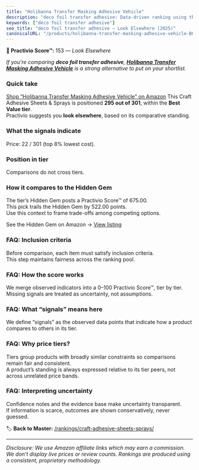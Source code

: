 ```yaml
---
title: "Holibanna Transfer Masking Adhesive Vehicle"
description: "deco foil transfer adhesive: Data-driven ranking using the Practivio Score™. Positioned by quality, value, demand, findability, momentum."
keywords: ["deco foil transfer adhesive"]
seo_title: "deco foil transfer adhesive — Look Elsewhere (2025)"
canonicalURL: "/products/holibanna-transfer-masking-adhesive-vehicle-B0F5H196HX/"
---
```


**🚫 Practivio Score™:** 153 — _Look Elsewhere_


*If you're comparing **deco foil transfer adhesive**, **[Holibanna Transfer Masking Adhesive Vehicle](https://www.amazon.com/dp/B0F5H196HX?tag=practivio-20)** is a strong alternative to put on your shortlist.*
### Quick take
[Shop “Holibanna Transfer Masking Adhesive Vehicle” on Amazon](https://www.amazon.com/dp/B0F5H196HX?tag=practivio-20)
This Craft Adhesive Sheets & Sprays is positioned **295 out of 301**, within the **Best Value tier**.  
Practivio suggests you **look elsewhere**, based on its comparative standing.

### What the signals indicate
Price: 22 / 301 (top 8% lowest cost).  

### Position in tier
Comparisons do not cross tiers.

### How it compares to the Hidden Gem
The tier’s Hidden Gem posts a Practivio Score™ of 675.00.  
This pick trails the Hidden Gem by 522.00 points.  
Use this context to frame trade-offs among competing options.  

See the Hidden Gem on Amazon → [View listing](https://www.amazon.com/dp/B0752XM8VN?tag=practivio-20)

### FAQ: Inclusion criteria
Before comparison, each item must satisfy inclusion criteria.  
This step maintains fairness across the ranking pool.

### FAQ: How the score works
We merge observed indicators into a 0–100 Practivio Score™, tier by tier.  
Missing signals are treated as uncertainty, not assumptions.

### FAQ: What “signals” means here
We define “signals” as the observed data points that indicate how a product compares to others in its tier.

### FAQ: Why price tiers?
Tiers group products with broadly similar constraints so comparisons remain fair and consistent.  
A product’s standing is always expressed relative to its tier peers, not across unrelated price bands.

### FAQ: Interpreting uncertainty
Confidence notes and the evidence base make uncertainty transparent.  
If information is scarce, outcomes are shown conservatively, never guessed.


🏷️ **Back to Master:** [/rankings/craft-adhesive-sheets-sprays/](/rankings/craft-adhesive-sheets-sprays/)

---
_Disclosure: We use Amazon affiliate links which may earn a commission. We don’t display live prices or review counts. Rankings are produced using a consistent, proprietary methodology._
